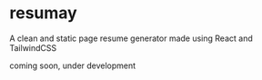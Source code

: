# resumay

A clean and static page resume generator made using React and TailwindCSS

coming soon, under development